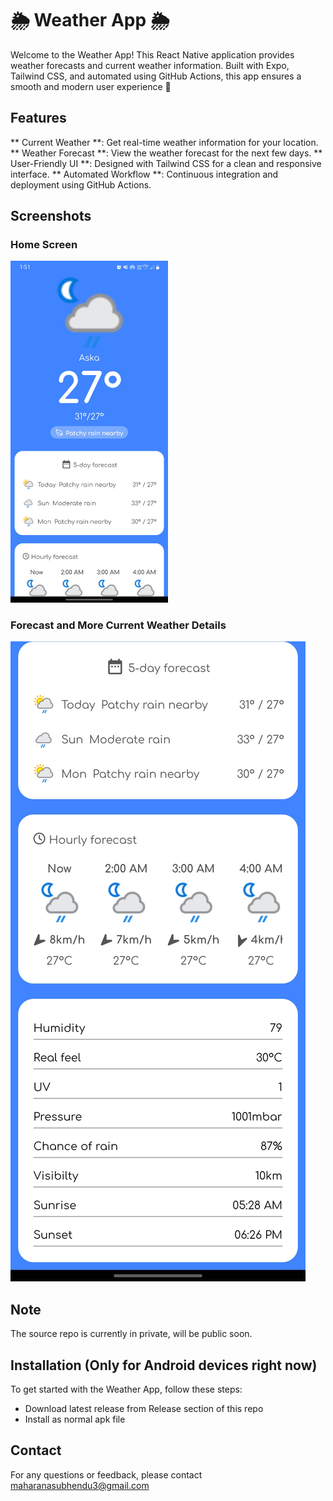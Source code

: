 
# 🌦️ Weather App 🌦️

Welcome to the Weather App! This React Native application provides weather forecasts and current weather information. Built with Expo, Tailwind CSS, and automated using GitHub Actions, this app ensures a smooth and modern user experience 🚀

## Features
** Current Weather **: Get real-time weather information for your location.
** Weather Forecast **: View the weather forecast for the next few days.
** User-Friendly UI **: Designed with Tailwind CSS for a clean and responsive interface.
** Automated Workflow **: Continuous integration and deployment using GitHub Actions.

## Screenshots
### Home Screen
<!-- ![Homescreen screenshot](/Screenshots/Screenshot-1.jpg) -->
<img src="/Screenshots/Screenshot-1.jpg" width="50%" />

### Forecast and More Current Weather Details
![Forecast screenshot](/Screenshots/Screenshot-2.jpg)

## Note
The source repo is currently in private, will be public soon.

## Installation (Only for Android devices right now)
To get started with the Weather App, follow these steps:
- Download latest release from Release section of this repo
- Install as normal apk file

## Contact
For any questions or feedback, please contact maharanasubhendu3@gmail.com